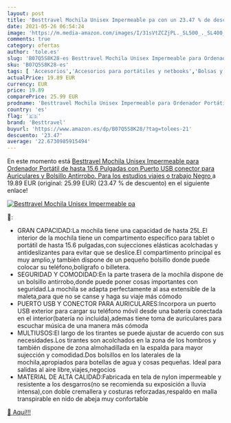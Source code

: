 ```yaml
---
layout: post
title: 'Besttravel Mochila Unisex Impermeable pa con un 23.47 % de descuento'
date: 2021-05-26 06:54:24
image: 'https://m.media-amazon.com/images/I/31sVtZCZjPL._SL500_._SL400_.jpg'
comments: true
category: ofertas
author: 'tole.es'
slug: 'B07Q5S8K28-es Besttravel Mochila Unisex Impermeable para Ordenador...'
sku: 'B07Q5S8K28-es'
tags: [ 'Accesorios','Accesorios para portátiles y netbooks','Bolsas y fundas para portátiles y netbooks','Informática','Mochilas para portátiles y netbooks','besttravel','mochila','unisex', ]
actualPrice: 19.89 EUR
currency: EUR
price: 19.89
comparePrice: 25.99 EUR
prodname: 'Besttravel Mochila Unisex Impermeable para Ordenador Portátil de hasta 15.6 Pulgadas  con Puerto USB  conector para Auriculares y Bolsillo Antirrobo. Para los estudios  viajes o trabajo  Negro '
country: 'es'
flag: '🇪🇸'
brand: 'Besttravel'
buyurl: 'https://www.amazon.es/dp/B07Q5S8K28/?tag=tolees-21'
descuento: '23.47'
average: '22.6730985915494'
---
```


En este momento está [Besttravel Mochila Unisex Impermeable para Ordenador Portátil de hasta 15.6 Pulgadas  con Puerto USB  conector para Auriculares y Bolsillo Antirrobo. Para los estudios  viajes o trabajo  Negro ](https://www.amazon.es/dp/B07Q5S8K28/?tag=tolees-21) a 19.89 EUR (original: 25.99 EUR) (23.47 %  de descuento) en el siguiente enlace!

[![Besttravel Mochila Unisex Impermeable pa](https://m.media-amazon.com/images/I/31sVtZCZjPL._SL500_._SL400_.jpg)](https://www.amazon.es/dp/B07Q5S8K28/?tag=tolees-21)

🔎:

- GRAN CAPACIDAD:La mochila tiene una capacidad de hasta 25L.El interior de la mochila tiene un compartimento específico para tablet o portátil de hasta 15.6 pulgadas,con sujecciones elásticas acolchadas y antideslizantes para evitar que se deslice.El compartimento principal es muy amplio,y también dispone de un pequeño bolsillo donde puede colocar su teléfono,bolígrafo o billetera.
- SEGURIDAD Y COMODIDAD:En la parte trasera de la mochila dispone de un bolsillo antirrobo,donde puede poner cosas importantes con seguridad.La mochila se adapta perfectamente al asa extensible de la maleta,para que no se canse y haga su viaje más cómodo
- PUERTO USB Y CONECTOR PARA AURICULARES:Incorpora un puerto USB exterior para cargar su teléfono móvil desde una batería conectada en el interior(batería no incluida),ademas tiene toma de auriculares para escuchar música de una manera más cómoda
- MULTIUSOS:El largo de los tirantes se puede ajustar de acuerdo con sus necesidades.Los tirantes son acolchados en la zona de los hombros y también dispone de zona almohadillada en la espalda para mayor sujección y comodidad.Dos bolsillos en los laterales de la mochila,apropiados para botellas de agua y cosas pequeñas. Ideal para salidas al aire libre,viajes,negocios
- MATERIAL DE ALTA CALIDAD:Fabricada en tela de nylon impermeable y resistente a los desgarros(no se recomienda su exposición a lluvia intensa),con doble cremallera y costuras reforzadas,respaldo en malla transpirable en nido de abeja muy confortable

[🛒 Aquí!!!](https://www.amazon.es/dp/B07Q5S8K28/?tag=tolees-21)
